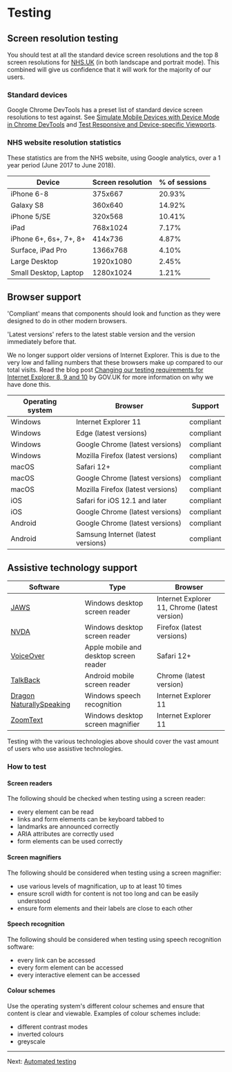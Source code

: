 # Testing

## Screen resolution testing

You should test at all the standard device screen resolutions and the top 8 screen
resolutions for [NHS.UK](https://www.nhs.uk) (in both landscape and portrait mode).
This combined will give us confidence that it will work for the majority of our users.

### Standard devices

Google Chrome DevTools has a preset list of standard device screen resolutions to test against.
See [Simulate Mobile Devices with Device Mode in Chrome DevTools](https://developers.google.com/web/tools/chrome-devtools/device-mode/)
and [Test Responsive and Device-specific Viewports](https://developers.google.com/web/tools/chrome-devtools/device-mode/emulate-mobile-viewports).

### NHS website resolution statistics

These statistics are from the NHS website, using Google analytics, over a 1 year period (June 2017 to June 2018).

| Device                 | Screen resolution | % of sessions |
| ---------------------- | ----------------- | ------------- |
| iPhone 6-8             | 375x667           | 20.93%        |
| Galaxy S8              | 360x640           | 14.92%        |
| iPhone 5/SE            | 320x568           | 10.41%        |
| iPad                   | 768x1024          | 7.17%         |
| iPhone 6+, 6s+, 7+, 8+ | 414x736           | 4.87%         |
| Surface, iPad Pro      | 1366x768          | 4.10%         |
| Large Desktop          | 1920x1080         | 2.45%         |
| Small Desktop, Laptop  | 1280x1024         | 1.21%         |

## Browser support

'Compliant' means that components should look and function as they were designed to do in other modern browsers.

'Latest versions' refers to the latest stable version and the version immediately before that.

We no longer support older versions of Internet Explorer. This is due to the very low and falling numbers that these browsers make up compared to our total visits. Read the blog post [Changing our testing requirements for Internet Explorer 8, 9 and 10](https://technology.blog.gov.uk/2018/06/26/changing-our-testing-requirements-for-internet-explorer-8-9-and-10/) by GOV.UK for more information on why we have done this.

| Operating system | Browser                            | Support   |
| ---------------- | ---------------------------------- | --------- |
| Windows          | Internet Explorer 11               | compliant |
| Windows          | Edge (latest versions)             | compliant |
| Windows          | Google Chrome (latest versions)    | compliant |
| Windows          | Mozilla Firefox (latest versions)  | compliant |
| macOS            | Safari 12+                         | compliant |
| macOS            | Google Chrome (latest versions)    | compliant |
| macOS            | Mozilla Firefox (latest versions)  | compliant |
| iOS              | Safari for iOS 12.1 and later      | compliant |
| iOS              | Google Chrome (latest versions)    | compliant |
| Android          | Google Chrome (latest versions)    | compliant |
| Android          | Samsung Internet (latest versions) | compliant |

## Assistive technology support

| Software                                                                                              | Type                                   | Browser                                       |
| ----------------------------------------------------------------------------------------------------- | -------------------------------------- | --------------------------------------------- |
| [JAWS](https://www.freedomscientific.com/Products/Blindness/JAWS)                                     | Windows desktop screen reader          | Internet Explorer 11, Chrome (latest version) |
| [NVDA](https://www.nvaccess.org/)                                                                     | Windows desktop screen reader          | Firefox (latest versions)                     |
| [VoiceOver](https://www.apple.com/uk/accessibility/iphone/vision/)                                    | Apple mobile and desktop screen reader | Safari 12+                                    |
| [TalkBack](https://support.google.com/accessibility/android/topic/3529932?hl=en-GB&ref_topic=9078845) | Android mobile screen reader           | Chrome (latest version)                       |
| [Dragon NaturallySpeaking](https://www.nuance.com/en-gb/dragon.html)                                  | Windows speech recognition             | Internet Explorer 11                          |
| [ZoomText](https://www.zoomtext.com/products/zoomtext-magnifierreader/)                               | Windows desktop screen magnifier       | Internet Explorer 11                          |

Testing with the various technologies above should cover the vast amount of
users who use assistive technologies.

### How to test

#### Screen readers

The following should be checked when testing using a screen reader:

- every element can be read
- links and form elements can be keyboard tabbed to
- landmarks are announced correctly
- ARIA attributes are correctly used
- form elements can be used correctly

#### Screen magnifiers

The following should be considered when testing using a screen magnifier:

- use various levels of magnification, up to at least 10 times
- ensure scroll width for content is not too long and can be easily understood
- ensure form elements and their labels are close to each other

#### Speech recognition

The following should be considered when testing using speech recognition software:

- every link can be accessed
- every form element can be accessed
- every interactive element can be accessed

#### Colour schemes

Use the operating system's different colour schemes and ensure that content is
clear and viewable. Examples of colour schemes include:

- different contrast modes
- inverted colours
- greyscale

---

Next: [Automated testing](automated-testing.md)
